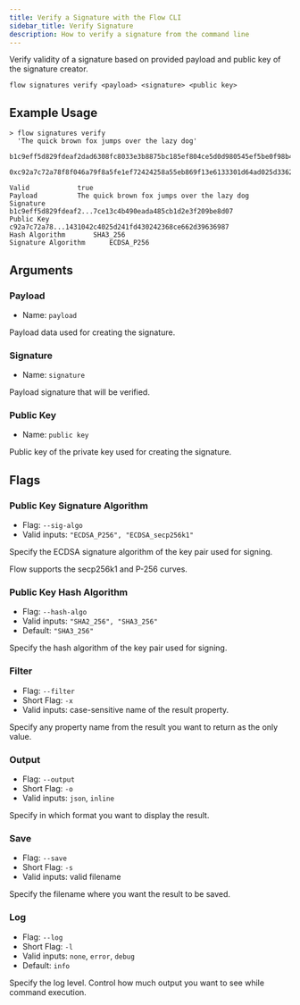 ```yaml
---
title: Verify a Signature with the Flow CLI
sidebar_title: Verify Signature
description: How to verify a signature from the command line 
---
```


Verify validity of a signature based on provided payload and public key of the signature creator.

```shell
flow signatures verify <payload> <signature> <public key>
```

## Example Usage

```shell
> flow signatures verify 
  'The quick brown fox jumps over the lazy dog' 
  b1c9eff5d829fdeaf2dad6308fc8033e3b8875bc185ef804ce5d0d980545ef5be0f98b47afc979d12272d257ce13c4b490e431bfcada485cb1d2e3f209be8d07 
  0xc92a7c72a78f8f046a79f8a5fe1ef72424258a55eb869f13e6133301d64ad025d3362d5df9e7c82289637af1431042c4025d241fd430242368ce662d39636987

Valid 			 true
Payload 		 The quick brown fox jumps over the lazy dog
Signature 		 b1c9eff5d829fdeaf2...7ce13c4b490eada485cb1d2e3f209be8d07
Public Key 		 c92a7c72a78...1431042c4025d241fd430242368ce662d39636987
Hash Algorithm 		 SHA3_256
Signature Algorithm 	 ECDSA_P256
```

## Arguments

### Payload
- Name: `payload`

Payload data used for creating the signature.

### Signature
- Name: `signature`

Payload signature that will be verified.

### Public Key
- Name: `public key`

Public key of the private key used for creating the signature. 

## Flags

### Public Key Signature Algorithm

- Flag: `--sig-algo`
- Valid inputs: `"ECDSA_P256", "ECDSA_secp256k1"`

Specify the ECDSA signature algorithm of the key pair used for signing.

Flow supports the secp256k1 and P-256 curves.

### Public Key Hash Algorithm

- Flag: `--hash-algo`
- Valid inputs: `"SHA2_256", "SHA3_256"`
- Default: `"SHA3_256"`

Specify the hash algorithm of the key pair used for signing. 

### Filter

- Flag: `--filter`
- Short Flag: `-x`
- Valid inputs: case-sensitive name of the result property.

Specify any property name from the result you want to return as the only value.

### Output

- Flag: `--output`
- Short Flag: `-o`
- Valid inputs: `json`, `inline`

Specify in which format you want to display the result.

### Save

- Flag: `--save`
- Short Flag: `-s`
- Valid inputs: valid filename

Specify the filename where you want the result to be saved.

### Log

- Flag: `--log`
- Short Flag: `-l`
- Valid inputs: `none`, `error`, `debug`
- Default: `info`

Specify the log level. Control how much output you want to see while command execution.




